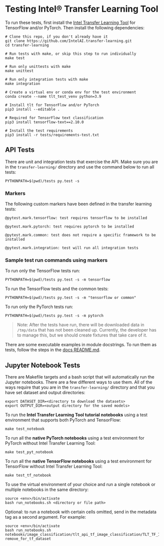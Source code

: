 # Testing Intel® Transfer Learning Tool

To run these tests, first install the [Intel Transfer Learning Tool](/tlt) for TensorFlow and/or PyTorch.
Then install the following dependencies:

```
# Clone this repo, if you don't already have it
git clone https://github.com/IntelAI.transfer-learning.git
cd transfer-learning

# Run tests with make, or skip this step to run individually
make test

# Run only unittests with make
make unittest

# Run only integration tests with make
make integration

# Create a virtual env or conda env for the test environment
conda create --name tlt_test_venv python=3.9

# Install tlt for TensorFlow and/or PyTorch
pip3 install --editable .

# Required for TensorFlow text classification
pip3 install tensorflow-text==2.10.0

# Install the test requirements
pip3 install -r tests/requirements-test.txt
```

## API Tests
There are unit and integration tests that exercise the API.
Make sure you are in the `transfer-learning/` directory and use the command
below to run all tests:
```
PYTHONPATH=$(pwd)/tests py.test -s
```

### Markers

The following custom markers have been defined in the transfer learning tests:
```
@pytest.mark.tensorflow: test requires tensorflow to be installed

@pytest.mark.pytorch: test requires pytorch to be installed

@pytest.mark.common: test does not require a specific framework to be installed

@pytest.mark.integration: test will run all integration tests
```

### Sample test run commands using markers

To run only the TensorFlow tests run:
```
PYTHONPATH=$(pwd)/tests py.test -s -m tensorflow
```

To run the TensorFlow tests and the common tests:
```
PYTHONPATH=$(pwd)/tests py.test -s -m "tensorflow or common"
```

To run only the PyTorch tests run:
```
PYTHONPATH=$(pwd)/tests py.test -s -m pytorch
```

> Note: After the tests have run, there will be downloaded data in `/tmp/data`
that has not been cleaned up. Currently, the developer has to manage this, but
we should create fixtures that take care of it.

There are some executable examples in module docstrings. To run them as tests, follow
the steps in the [docs README.md](/docs/README.md).

## Jupyter Notebook Tests
There are Makefile targets and a bash script that will automatically run the Jupyter notebooks.
There are a few different ways to use them. All of the ways require that you are in the `transfer-learning/` directory
and that you have set dataset and output directories:

```
export DATASET_DIR=<directory to download the datasets>
export OUTPUT_DIR=<output directory for the saved models>
```

To run the <b>Intel Transfer Learning Tool tutorial notebooks</b> using a test environment that supports both PyTorch and TensorFlow:
```
make test_notebook
```

To run all the <b>native PyTorch notebooks</b> using a test environment for PyTorch without Intel Transfer Learning Tool:
```
make test_pyt_notebook
```

To run all the <b>native TensorFlow notebooks</b> using a test environment for TensorFlow without Intel Transfer Learning Tool:
```
make test_tf_notebook
```

To use the virtual environment of your choice and run a single notebook or multiple notebooks in the same directory:
```
source <env>/bin/activate
bash run_notebooks.sh <directory or file path>
```

Optional: to run a notebook with certain cells omitted, send in the metadata tag as a second argument. For example:
```
source <env>/bin/activate
bash run_notebooks.sh notebooks/image_classification/tlt_api_tf_image_classification/TLT_TF_Image_Classification_Transfer_Learning.ipynb remove_for_tf_dataset
```

